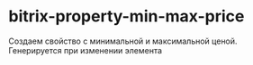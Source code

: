 # bitrix-property-min-max-price
Создаем свойство с минимальной и максимальной ценой. Генерируется при изменении элемента
